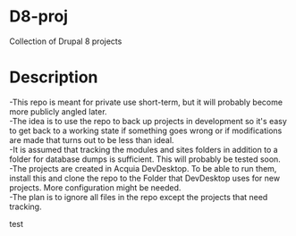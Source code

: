 # D8-proj
Collection of Drupal 8 projects

# Description
-This repo is meant for private use short-term, but it will probably become more publicly angled later.  
-The idea is to use the repo to back up projects in development so it's easy to get back to a working state if something goes wrong or if modifications are made that turns out to be less than ideal.  
-It is assumed that tracking the modules and sites folders in addition to a folder for database dumps is sufficient. This will probably be tested soon.  
-The projects are created in Acquia DevDesktop. To be able to run them, install this and clone the repo to the Folder that DevDesktop uses for new projects. More configuration might be needed.  
-The plan is to ignore all files in the repo except the projects that need tracking.  

test
